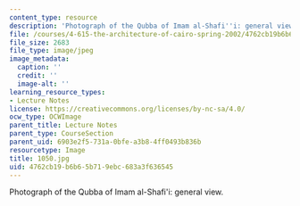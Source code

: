 ```yaml
---
content_type: resource
description: 'Photograph of the Qubba of Imam al-Shafi''i: general view.'
file: /courses/4-615-the-architecture-of-cairo-spring-2002/4762cb19b6b65b719ebc683a3f636545_1050.jpg
file_size: 2683
file_type: image/jpeg
image_metadata:
  caption: ''
  credit: ''
  image-alt: ''
learning_resource_types:
- Lecture Notes
license: https://creativecommons.org/licenses/by-nc-sa/4.0/
ocw_type: OCWImage
parent_title: Lecture Notes
parent_type: CourseSection
parent_uid: 6903e2f5-731a-0bfe-a3b8-4ff0493b836b
resourcetype: Image
title: 1050.jpg
uid: 4762cb19-b6b6-5b71-9ebc-683a3f636545
---
```

Photograph of the Qubba of Imam al-Shafi'i: general view.